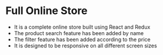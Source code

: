 # Full Online Store
- It is a complete online store built using React and Redux
- The product search feature has been added by name
- The filter feature has been added according to the price
- It is designed to be responsive on all different screen sizes

